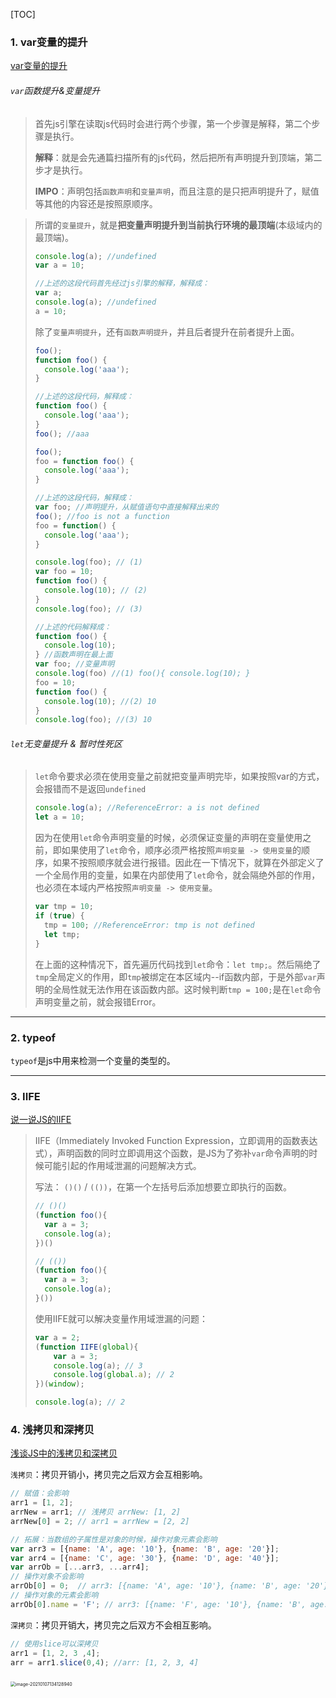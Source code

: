 [TOC]



### 1. var变量的提升

[var变量的提升](https://www.cnblogs.com/shmilynanmei/p/9151769.html)

###### `var`函数提升&变量提升

> 首先js引擎在读取js代码时会进行两个步骤，第一个步骤是解释，第二个步骤是执行。
>
> **解释**：就是会先通篇扫描所有的js代码，然后把所有声明提升到顶端，第二步才是执行。
>
> **IMPO**：声明包括`函数声明`和`变量声明`，而且注意的是只把声明提升了，赋值等其他的内容还是按照原顺序。

> 所谓的`变量提升`，就是**把变量声明提升到当前执行环境的最顶端**(本级域内的最顶端)。
>
> ```js
> console.log(a); //undefined
> var a = 10;
> 
> //上述的这段代码首先经过js引擎的解释，解释成：
> var a;
> console.log(a); //undefined
> a = 10;
> ```
>
> 除了`变量声明提升`，还有`函数声明提升`，并且后者提升在前者提升上面。
>
> ```js
> foo();
> function foo() {
>   console.log('aaa');
> }
> 
> //上述的这段代码，解释成：
> function foo() {
> 	console.log('aaa');
> }
> foo(); //aaa
> ```
>
> ```js
> foo();
> foo = function foo() {
>   console.log('aaa');
> }
> 
> //上述的这段代码，解释成：
> var foo; //声明提升，从赋值语句中直接解释出来的
> foo(); //foo is not a function
> foo = function() {
>   console.log('aaa');
> }
> ```
>
> ```js
> console.log(foo); // (1)
> var foo = 10;
> function foo() {
>   console.log(10); // (2)
> }
> console.log(foo); // (3)
> 
> //上述的代码解释成：
> function foo() {
>   console.log(10);
> } //函数声明在最上面
> var foo; //变量声明
> console.log(foo) //(1) foo(){ console.log(10); }
> foo = 10;
> function foo() {
>   console.log(10); //(2) 10
> } 
> console.log(foo); //(3) 10
> ```

###### `let`无变量提升 & 暂时性死区

> `let`命令要求必须在使用变量之前就把变量声明完毕，如果按照var的方式，会报错而不是返回`undefined`
>
> ```js
> console.log(a); //ReferenceError: a is not defined
> let a = 10; 
> ```
>
> 因为在使用`let`命令声明变量的时候，必须保证变量的声明在变量使用之前，即如果使用了`let`命令，顺序必须严格按照`声明变量 -> 使用变量`的顺序，如果不按照顺序就会进行报错。因此在一下情况下，就算在外部定义了一个全局作用的变量，如果在内部使用了`let`命令，就会隔绝外部的作用，也必须在本域内严格按照`声明变量 -> 使用变量`。
>
> ```js
> var tmp = 10;
> if (true) {
>   tmp = 100; //ReferenceError: tmp is not defined
>   let tmp;
> }
> ```
>
> 在上面的这种情况下，首先遍历代码找到`let`命令：`let tmp;`。然后隔绝了`tmp`全局定义的作用，即`tmp`被绑定在本区域内--if函数内部，于是外部`var`声明的全局性就无法作用在该函数内部。这时候判断`tmp = 100;`是在`let`命令声明变量之前，就会报错Error。

****

### 2. typeof

`typeof`是js中用来检测一个变量的类型的。

****

### 3. IIFE

[说一说JS的IIFE](https://www.cnblogs.com/yiven/p/8462666.html)

> IIFE（Immediately Invoked Function Expression，立即调用的函数表达式），声明函数的同时立即调用这个函数，是JS为了弥补`var`命令声明的时候可能引起的作用域泄漏的问题解决方式。
>
> 写法： `()()` / `(())`，在第一个左括号后添加想要立即执行的函数。
>
> ```js
> // ()()
> (function foo(){
>   var a = 3;
>   console.log(a);
> })()
> ```
>
> ```js
> // (())
> (function foo(){
>   var a = 3;
>   console.log(a);
> }())
> ```
>
> 使用IIFE就可以解决变量作用域泄漏的问题：
>
> ```js
> var a = 2;
> (function IIFE(global){
>     var a = 3;
>     console.log(a); // 3
>     console.log(global.a); // 2
> })(window);
> 
> console.log(a); // 2
> ```
>
> 

### 4. 浅拷贝和深拷贝

[浅谈JS中的浅拷贝和深拷贝](https://www.cnblogs.com/chengxs/p/10788442.html)

`浅拷贝`：拷贝开销小，拷贝完之后双方会互相影响。

```js
// 赋值：会影响
arr1 = [1, 2];
arrNew = arr1; // 浅拷贝 arrNew: [1, 2]
arrNew[0] = 2; // arr1 = arrNew = [2, 2]

// 拓展：当数组的子属性是对象的时候，操作对象元素会影响
var arr3 = [{name: 'A', age: '10'}, {name: 'B', age: '20'}];
var arr4 = [{name: 'C', age: '30'}, {name: 'D', age: '40'}];
var arrOb = [...arr3, ...arr4];
// 操作对象不会影响
arrOb[0] = 0;  // arr3: [{name: 'A', age: '10'}, {name: 'B', age: '20'}];
// 操作对象的元素会影响
arrOb[0].name = 'F'; // arr3: [{name: 'F', age: '10'}, {name: 'B', age: '20'}];
```

`深拷贝`：拷贝开销大，拷贝完之后双方不会相互影响。

```js
// 使用slice可以深拷贝
arr1 = [1, 2, 3 ,4];
arr = arr1.slice(0,4); //arr: [1, 2, 3, 4]
```

### 

<img src="/Users/samstephen/Library/Application Support/typora-user-images/image-20210107134128940.png" alt="image-20210107134128940" style="zoom:50%;" align="left"/>
